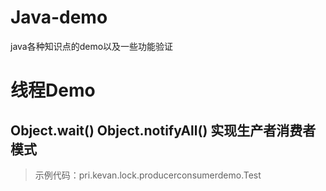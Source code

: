 # Java-demo
java各种知识点的demo以及一些功能验证

# 线程Demo
## Object.wait() Object.notifyAll() 实现生产者消费者模式
>示例代码：pri.kevan.lock.producerconsumerdemo.Test
